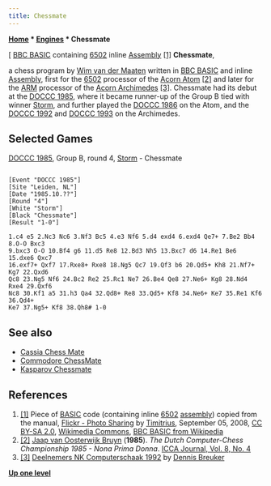 ```yaml
---
title: Chessmate
---
```

**[Home](Home "Home") * [Engines](Engines "Engines") * Chessmate**

\[ [BBC BASIC](Basic#BBC "Basic") containing [6502](6502 "6502") inline [Assembly](Assembly "Assembly") <a id="cite-note-1" href="#cite-ref-1">[1]</a>
**Chessmate**,

a chess program by [Wim van der Maaten](index.php?title=Wim_van_der_Maaten&action=edit&redlink=1 "Wim van der Maaten (page does not exist)") written in [BBC BASIC](Basic#BBC "Basic") and inline [Assembly](Assembly "Assembly"), first for the [6502](6502 "6502") processor of the [Acorn Atom](Acorn_Atom "Acorn Atom") <a id="cite-note-2" href="#cite-ref-2">[2]</a> and later for the [ARM](ARM2 "ARM2") processor of the [Acorn Archimedes](Acorn_Archimedes "Acorn Archimedes") <a id="cite-note-3" href="#cite-ref-3">[3]</a>. Chessmate had its debut at the [DOCCC 1985](DOCCC_1985 "DOCCC 1985"), where it became runner-up of the Group B tied with winner [Storm](Storm "Storm"), and further played the [DOCCC 1986](DOCCC_1986 "DOCCC 1986") on the Atom, and the [DOCCC 1992](DOCCC_1992 "DOCCC 1992") and [DOCCC 1993](DOCCC_1993 "DOCCC 1993") on the Archimedes.

## Selected Games

[DOCCC 1985](DOCCC_1985 "DOCCC 1985"), Group B, round 4, [Storm](Storm "Storm") - Chessmate

```

[Event "DOCCC 1985"]
[Site "Leiden, NL"]
[Date "1985.10.??"]
[Round "4"]
[White "Storm"]
[Black "Chessmate"]
[Result "1-0"]

1.c4 e5 2.Nc3 Nc6 3.Nf3 Bc5 4.e3 Nf6 5.d4 exd4 6.exd4 Qe7+ 7.Be2 Bb4 8.O-O Bxc3 
9.bxc3 O-O 10.Bf4 g6 11.d5 Re8 12.Bd3 Nh5 13.Bxc7 d6 14.Re1 Be6 15.dxe6 Qxc7 
16.exf7+ Qxf7 17.Rxe8+ Rxe8 18.Ng5 Qc7 19.Qf3 b6 20.Qd5+ Kh8 21.Nf7+ Kg7 22.Qxd6 
Qc8 23.Ng5 Nf6 24.Bc2 Re2 25.Rc1 Ne7 26.Be4 Qe8 27.Ne6+ Kg8 28.Nd4 Rxe4 29.Qxf6 
Nc8 30.Kf1 a5 31.h3 Qa4 32.Qd8+ Re8 33.Qd5+ Kf8 34.Ne6+ Ke7 35.Re1 Kf6 36.Qd4+ 
Ke7 37.Ng5+ Kf8 38.Qh8# 1-0

```

## See also

- [Cassia Chess Mate](Cassia_Chess_Mate "Cassia Chess Mate")
- [Commodore ChessMate](Commodore_ChessMate "Commodore ChessMate")
- [Kasparov Chessmate](Kasparov_Chessmate "Kasparov Chessmate")

## References

1. <a id="cite-ref-1" href="#cite-note-1">[1]</a> Piece of [BASIC](Basic "Basic") code (containing inline [6502](6502 "6502") [assembly](Assembly "Assembly")) copied from the manual, [Flickr - Photo Sharing](https://www.flickr.com/photos/34689432@N00/2829906581) by [Timitrius](https://www.flickr.com/people/34689432@N00), September 05, 2008, [CC BY-SA 2.0](https://creativecommons.org/licenses/by-sa/2.0/deed.en), [Wikimedia Commons](https://en.wikipedia.org/wiki/Wikimedia_Commons), [BBC BASIC from Wikipedia](https://en.wikipedia.org/wiki/BBC_BASIC)
1. <a id="cite-ref-2" href="#cite-note-2">[2]</a> [Jaap van Oosterwijk Bruyn](Jaap_van_Oosterwijk_Bruyn "Jaap van Oosterwijk Bruyn") (**1985**). *The Dutch Computer-Chess Championship 1985 - Nona Prima Donna*. [ICCA Journal, Vol. 8, No. 4](ICGA_Journal#8_4 "ICGA Journal")
1. <a id="cite-ref-3" href="#cite-note-3">[3]</a> [Deelnemers NK Computerschaak 1992](http://www.xs4all.nl/%7Ebreukerd/duck/deelnemers_nk1992.html) by [Dennis Breuker](Dennis_Breuker "Dennis Breuker")

**[Up one level](Engines "Engines")**

